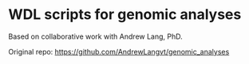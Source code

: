 # WDL scripts for genomic analyses

Based on collaborative work with Andrew Lang, PhD. 

Original repo: https://github.com/AndrewLangvt/genomic_analyses
